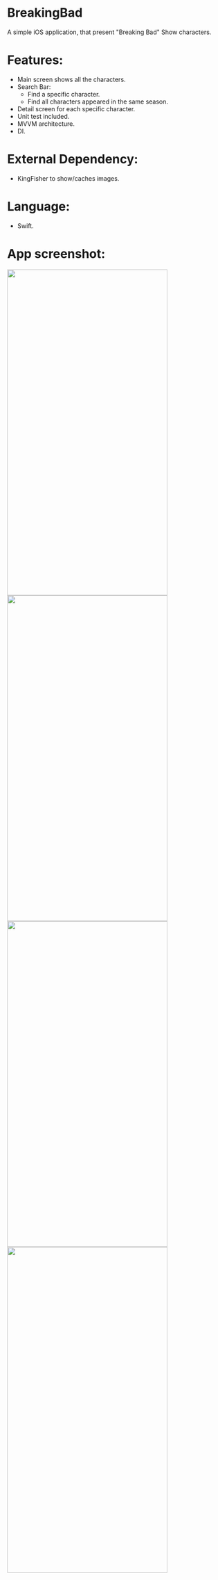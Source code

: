 # BreakingBad
A simple iOS application, that present "Breaking Bad" Show characters.

# Features:
- Main screen shows all the characters.
- Search Bar:
  - Find a specific character.
  - Find all characters appeared in the same season.
- Detail screen for each specific character.
- Unit test included.
- MVVM architecture.
- DI.

# External Dependency:
- KingFisher to show/caches images.

# Language:
- Swift.

# App screenshot:
<p>
<img src="https://user-images.githubusercontent.com/11970276/120901005-2a7ef980-c606-11eb-8841-8347b6cb480c.png" width="370" height="750" />
<img src="https://user-images.githubusercontent.com/11970276/120901007-2c48bd00-c606-11eb-968a-108405fd0c2d.png" width="370" height="750" />
<img src="https://user-images.githubusercontent.com/11970276/120901010-2f43ad80-c606-11eb-9a41-94cb10346e72.png" width="370" height="750" />
<img src="https://user-images.githubusercontent.com/11970276/120901013-336fcb00-c606-11eb-844d-32edd98222d6.png" width="370" height="750" />
</p>
<!--
![HomeScreen](https://user-images.githubusercontent.com/11970276/120901005-2a7ef980-c606-11eb-8841-8347b6cb480c.png)
![searchByName](https://user-images.githubusercontent.com/11970276/120901007-2c48bd00-c606-11eb-968a-108405fd0c2d.png)
![SearchBySeasonAppearance](https://user-images.githubusercontent.com/11970276/120901010-2f43ad80-c606-11eb-9a41-94cb10346e72.png)
![DetailScreen](https://user-images.githubusercontent.com/11970276/120901013-336fcb00-c606-11eb-844d-32edd98222d6.png)
-->
